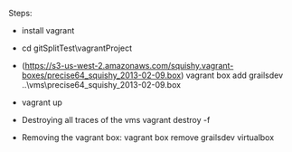 Steps: 

- install vagrant
- cd gitSplitTest\vagrantProject

- (https://s3-us-west-2.amazonaws.com/squishy.vagrant-boxes/precise64_squishy_2013-02-09.box)
vagrant box add grailsdev ..\vms\precise64_squishy_2013-02-09.box
- vagrant up

- Destroying all traces of the vms
vagrant destroy -f 

- Removing the vagrant box:
vagrant box remove grailsdev virtualbox

